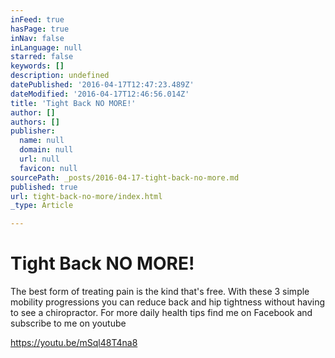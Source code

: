 ```yaml
---
inFeed: true
hasPage: true
inNav: false
inLanguage: null
starred: false
keywords: []
description: undefined
datePublished: '2016-04-17T12:47:23.489Z'
dateModified: '2016-04-17T12:46:56.014Z'
title: 'Tight Back NO MORE!'
author: []
authors: []
publisher:
  name: null
  domain: null
  url: null
  favicon: null
sourcePath: _posts/2016-04-17-tight-back-no-more.md
published: true
url: tight-back-no-more/index.html
_type: Article

---
```

# Tight Back NO MORE!

The best form of treating pain is the kind that's free. With these 3 simple mobility progressions you can reduce back and hip tightness without having to see a chiropractor. 
For more daily health tips find me on Facebook and subscribe to me on youtube

https://youtu.be/mSql48T4na8